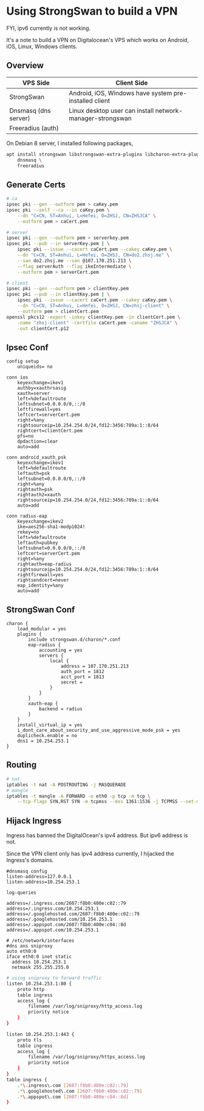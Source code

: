 # Using StrongSwan to build a VPN

FYI, ipv6 currently is not working.

It's a note to build a VPN on Digitalocean's VPS
which works on Android, iOS, Linux, Windows clients.

## Overview

| VPS Side                | Client Side                                               |
| ----------------------- | --------------------------------------------------------- |
| StrongSwan              | Android, iOS, Windows have system pre-installed client    |
| Dnsmasq (dns server)    | Linux desktop user can install network-manager-strongswan |
| Freeradius (auth)       |                                                           |

On Debian 8 server, I installed following packages,

```bash
apt install strongswan libstrongswan-extra-plugins libcharon-extra-plugins \
    dnsmasq \
    freeradius
```

## Generate Certs

```bash
# ca
ipsec pki --gen --outform pem > caKey.pem
ipsec pki --self --ca --in caKey.pem \
    --dn "C=CN, ST=Anhui, L=Hefei, O=ZHSJ, CN=ZHSJCA" \
    --outform pem > caCert.pem

# server
ipsec pki --gen --outform pem > serverkey.pem
ipsec pki --pub --in serverKey.pem | \
    ipsec pki --issue --cacert caCert.pem --cakey caKey.pem \
    --dn "C=CN, ST=Anhui, L=Hefei, O=ZHSJ, CN=do2.zhsj.me" \
    --san do2.zhsj.me --san @107.170.251.213 \
    --flag serverAuth --flag ikeIntermediate \
    --outform pem > serverCert.pem

# client
ipsec pki --gen --outform pem > clientKey.pem
ipsec pki --pub --in clientKey.pem | \
    ipsec pki --issue --cacert caCert.pem --cakey caKey.pem \
    --dn "C=CN, ST=Anhui, L=Hefei, O=ZHSJ, CN=zhsj-client" \
    --outform pem > clientCert.pem
openssl pkcs12 -export -inkey clientKey.pem -in clientCert.pem \
    -name "zhsj-client" -certfile caCert.pem -caname "ZHSJCA" \
    -out clientCert.p12
```

## Ipsec Conf

```
config setup
    uniqueids= no

conn ios
    keyexchange=ikev1
    authby=xauthrsasig
    xauth=server
    left=%defaultroute
    leftsubnet=0.0.0.0/0,::/0
    leftfirewall=yes
    leftcert=serverCert.pem
    right=%any
    rightsourceip=10.254.254.0/24,fd12:3456:789a:1::0/64
    rightcert=clientCert.pem
    pfs=no
    dpdaction=clear
    auto=add

conn android_xauth_psk
    keyexchange=ikev1
    left=%defaultroute
    leftauth=psk
    leftsubnet=0.0.0.0/0,::/0
    right=%any
    rightauth=psk
    rightauth2=xauth
    rightsourceip=10.254.254.0/24,fd12:3456:789a:1::0/64
    auto=add

conn radius-eap
    keyexchange=ikev2
    ike=aes256-sha1-modp1024!
    rekey=no
    left=%defaultroute
    leftauth=pubkey
    leftsubnet=0.0.0.0/0,::/0
    leftcert=serverCert.pem
    right=%any
    rightauth=eap-radius
    rightsourceip=10.254.254.0/24,fd12:3456:789a:1::0/64
    rightfirewall=yes
    rightsendcert=never
    eap_identity=%any
    auto=add
```

## StrongSwan Conf

```
charon {
    load_modular = yes
    plugins {
        include strongswan.d/charon/*.conf
        eap-radius {
            accounting = yes
            servers {
                local {
                    address = 107.170.251.213
                    auth_port = 1812
                    acct_port = 1813
                    secret =
                }
            }
        }
        xauth-eap {
            backend = radius
        }
    }
    install_virtual_ip = yes
    i_dont_care_about_security_and_use_aggressive_mode_psk = yes
    duplicheck.enable = no
    dns1 = 10.254.253.1
}
```

## Routing

```bash
# nat
iptables -t nat -A POSTROUTING -j MASQUERADE
# mangle
iptables -t mangle -A FORWARD -o eth0 -p tcp -m tcp \
    --tcp-flags SYN,RST SYN -m tcpmss --mss 1361:1536 -j TCPMSS --set-mss 1360
```

## Hijack Ingress

Ingress has banned the DigitalOcean's ipv4 address. But ipv6 address is not.

Since the VPN client only has ipv4 address currently, I hijacked the Ingress's
domains.

```
#dnsmasq config
listen-address=127.0.0.1
listen-address=10.254.253.1

log-queries

address=/.ingress.com/2607:f8b0:400e:c02::79
address=/.ingress.com/10.254.253.1
address=/.googlehosted.com/2607:f8b0:400e:c02::79
address=/.googlehosted.com/10.254.253.1
address=/.appspot.com/2607:f8b0:400e:c04::8d
address=/.appspot.com/10.254.253.1
```

```
# /etc/network/interfaces
#dns ans sniproxy
auto eth0:0
iface eth0:0 inet static
  address 10.254.253.1
  netmask 255.255.255.0
```

```bash
# using sniproxy to forward traffic
listen 10.254.253.1:80 {
    proto http
    table ingress
    access_log {
        filename /var/log/sniproxy/http_access.log
        priority notice
    }
}

listen 10.254.253.1:443 {
    proto tls
    table ingress
    access_log {
        filename /var/log/sniproxy/https_access.log
        priority notice
    }
}
table ingress {
    .*\.ingress\.com [2607:f8b0:400e:c02::79]
    .*\.googlehosted\.com [2607:f8b0:400e:c02::79]
    .*\.appspot\.com [2607:f8b0:400e:c04::8d]
}
```
